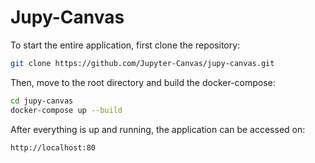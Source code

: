 # Jupy-Canvas

To start the entire application, first clone the repository:

```bash
git clone https://github.com/Jupyter-Canvas/jupy-canvas.git
```

Then, move to the root directory and build the docker-compose:

```bash
cd jupy-canvas
docker-compose up --build
```

After everything is up and running, the application can be accessed on:

```bash
http://localhost:80
```
